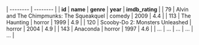 | -------- | -------- |
| **id** | **name** | **genre** | **year** | **imdb_rating** |
| 79 | Alvin and The Chimpmunks: The Squeakquel | comedy | 2009 | 4.4 |
| 113 | The Haunting | horror | 1999 | 4.9 |
| 120 | Scooby-Do 2: Monsters Unleashed | horror | 2004 | 4.9 |
| 143 | Anaconda | horror | 1997 | 4.6 |
| ... | ... | ... | ... | ... |
